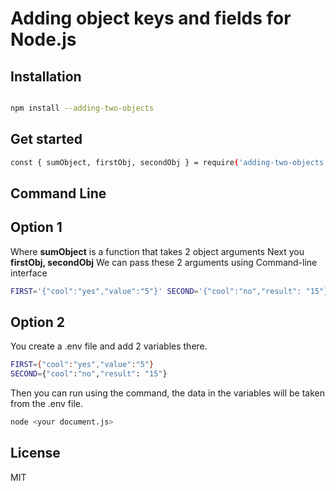 # Adding object keys and fields for Node.js

## Installation
```sh

npm install --adding-two-objects

```

## Get started

```sh
const { sumObject, firstObj, secondObj } = require('adding-two-objects');
```

## Command Line
## Option 1
Where **sumObject** is a function that takes 2 object arguments
Next you **firstObj, secondObj** We can pass these 2 arguments using Command-line interface

```sh
FIRST='{"cool":"yes","value":"5"}' SECOND='{"cool":"no","result": "15"}' node <your document.js>
```

## Option 2
You create a .env file and add 2 variables there.
```sh
FIRST={"cool":"yes","value":"5"}
SECOND={"cool":"no","result": "15"}
```
Then you can run using the command, the data in the variables will be taken from the .env file.
```sh
node <your document.js>
```

## License

MIT

